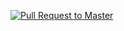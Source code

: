 [![Pull Request to Master](https://github.com/sivareddymca/java-springboot/actions/workflows/maven-publish.yml/badge.svg)](https://github.com/sivareddymca/java-springboot/actions/workflows/maven-publish.yml)
